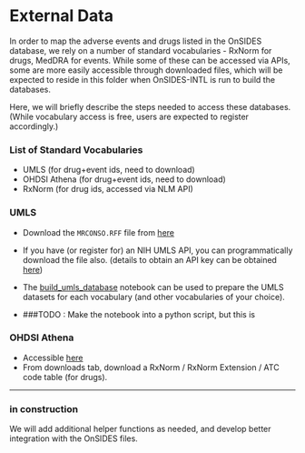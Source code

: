 # External Data

In order to map the adverse events and drugs listed in the OnSIDES database, we rely on a number of standard vocabularies - RxNorm for drugs, MedDRA for events. While some of these can be accessed via APIs, some are more easily accessible through downloaded files, which will be expected to reside in this folder when OnSIDES-INTL is run to build the databases. 

Here, we will briefly describe the steps needed to access these databases. (While vocabulary access is free, users are expected to register accordingly.)

### List of Standard Vocabularies
- UMLS (for drug+event ids, need to download)
- OHDSI Athena (for drug+event ids, need to download)
- RxNorm (for drug ids, accessed via NLM API)

### UMLS

- Download the `MRCONSO.RFF` file from [here](https://www.nlm.nih.gov/research/umls/licensedcontent/umlsknowledgesources.html)
- If you have (or register for) an NIH UMLS API, you can programmatically download the file also. (details to obtain an API key can be obtained [here](https://documentation.uts.nlm.nih.gov/rest/authentication.html))
- The [build_umls_database](build_umls_database.ipynb) notebook can be used to prepare the UMLS datasets for each vocabulary (and other vocabularies of your choice). 

- ###TODO : Make the notebook into a python script, but this is 

### OHDSI Athena

- Accessible [here](https://athena.ohdsi.org/search-terms/start)
- From downloads tab, download a RxNorm / RxNorm Extension / ATC code table (for drugs). 

---

### in construction

We will add additional helper functions as needed, and develop better integration with the OnSIDES files. 
